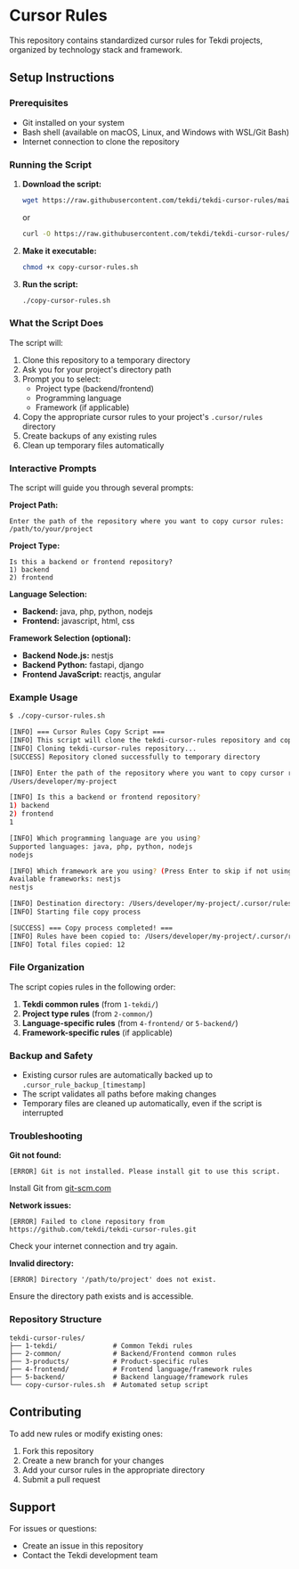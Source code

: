 # Cursor Rules

This repository contains standardized cursor rules for Tekdi projects, organized by technology stack and framework.

##  Setup Instructions

### Prerequisites

- Git installed on your system
- Bash shell (available on macOS, Linux, and Windows with WSL/Git Bash)
- Internet connection to clone the repository

### Running the Script

1. **Download the script:**
   ```bash
   wget https://raw.githubusercontent.com/tekdi/tekdi-cursor-rules/main/copy-cursor-rules.sh
   ```
   or
   ```bash
   curl -O https://raw.githubusercontent.com/tekdi/tekdi-cursor-rules/main/copy-cursor-rules.sh
   ```

2. **Make it executable:**
   ```bash
   chmod +x copy-cursor-rules.sh
   ```

3. **Run the script:**
   ```bash
   ./copy-cursor-rules.sh
   ```

### What the Script Does

The script will:
1. Clone this repository to a temporary directory
2. Ask you for your project's directory path
3. Prompt you to select:
   - Project type (backend/frontend)
   - Programming language
   - Framework (if applicable)
4. Copy the appropriate cursor rules to your project's `.cursor/rules` directory
5. Create backups of any existing rules
6. Clean up temporary files automatically

### Interactive Prompts

The script will guide you through several prompts:

**Project Path:**
```
Enter the path of the repository where you want to copy cursor rules:
/path/to/your/project
```

**Project Type:**
```
Is this a backend or frontend repository?
1) backend
2) frontend
```

**Language Selection:**
- **Backend:** java, php, python, nodejs
- **Frontend:** javascript, html, css

**Framework Selection (optional):**
- **Backend Node.js:** nestjs
- **Backend Python:** fastapi, django
- **Frontend JavaScript:** reactjs, angular

### Example Usage

```bash
$ ./copy-cursor-rules.sh

[INFO] === Cursor Rules Copy Script ===
[INFO] This script will clone the tekdi-cursor-rules repository and copy the appropriate rules to your project.
[INFO] Cloning tekdi-cursor-rules repository...
[SUCCESS] Repository cloned successfully to temporary directory

[INFO] Enter the path of the repository where you want to copy cursor rules:
/Users/developer/my-project

[INFO] Is this a backend or frontend repository?
1) backend
2) frontend
1

[INFO] Which programming language are you using?
Supported languages: java, php, python, nodejs
nodejs

[INFO] Which framework are you using? (Press Enter to skip if not using any specific framework)
Available frameworks: nestjs
nestjs

[INFO] Destination directory: /Users/developer/my-project/.cursor/rules
[INFO] Starting file copy process

[SUCCESS] === Copy process completed! ===
[INFO] Rules have been copied to: /Users/developer/my-project/.cursor/rules
[INFO] Total files copied: 12
```

### File Organization

The script copies rules in the following order:
1. **Tekdi common rules** (from `1-tekdi/`)
2. **Project type rules** (from `2-common/`)
3. **Language-specific rules** (from `4-frontend/` or `5-backend/`)
4. **Framework-specific rules** (if applicable)

### Backup and Safety

- Existing cursor rules are automatically backed up to `.cursor_rule_backup_[timestamp]`
- The script validates all paths before making changes
- Temporary files are cleaned up automatically, even if the script is interrupted

### Troubleshooting

**Git not found:**
```
[ERROR] Git is not installed. Please install git to use this script.
```
Install Git from [git-scm.com](https://git-scm.com/)

**Network issues:**
```
[ERROR] Failed to clone repository from https://github.com/tekdi/tekdi-cursor-rules.git
```
Check your internet connection and try again.

**Invalid directory:**
```
[ERROR] Directory '/path/to/project' does not exist.
```
Ensure the directory path exists and is accessible.

### Repository Structure

```
tekdi-cursor-rules/
├── 1-tekdi/              # Common Tekdi rules
├── 2-common/             # Backend/Frontend common rules
├── 3-products/           # Product-specific rules
├── 4-frontend/           # Frontend language/framework rules
├── 5-backend/            # Backend language/framework rules
└── copy-cursor-rules.sh  # Automated setup script
```

## Contributing

To add new rules or modify existing ones:
1. Fork this repository
2. Create a new branch for your changes
3. Add your cursor rules in the appropriate directory
4. Submit a pull request

## Support

For issues or questions:
- Create an issue in this repository
- Contact the Tekdi development team
